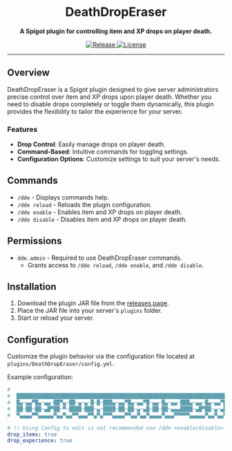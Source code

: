 

<h1 align="center">DeathDropEraser</h1>
<p align="center">
  <strong>A Spigot plugin for controlling item and XP drops on player death.</strong>
</p>

<p align="center">
  <a href="link_to_releases">
    <img src="https://img.shields.io/github/v/release/Darkxx14/DeathDropEraser?color=blue&label=Release&style=flat-square" alt="Release">
  </a>
  <a href="link_to_license">
    <img src="https://img.shields.io/github/license/Darkxx14/DeathDropEraser?color=blue&label=License&style=flat-square" alt="License">
  </a>
</p>

---

## Overview

DeathDropEraser is a Spigot plugin designed to give server administrators precise control over item and XP drops upon player death. Whether you need to disable drops completely or toggle them dynamically, this plugin provides the flexibility to tailor the experience for your server.

### Features

- **Drop Control**: Easily manage drops on player death.
- **Command-Based**: Intuitive commands for toggling settings.
- **Configuration Options**: Customize settings to suit your server's needs.

## Commands

- `/dde` - Displays commands help.
- `/dde reload` - Reloads the plugin configuration.
- `/dde enable` - Enables item and XP drops on player death.
- `/dde disable` - Disables item and XP drops on player death.

## Permissions

- `dde.admin` - Required to use DeathDropEraser commands.
  - Grants access to `/dde reload`, `/dde enable`, and `/dde disable`.

## Installation

1. Download the plugin JAR file from the [releases page](https://github.com/Darkxx14/DeathDropEraser/releases).
2. Place the JAR file into your server's `plugins` folder.
3. Start or reload your server.

## Configuration

Customize the plugin behavior via the configuration file located at `plugins/DeathDropEraser/config.yml`.

Example configuration:
```yaml
#
#  ████████████████████████████████████████████████████████████████████████████████████████████
#  █▄─▄▄▀█▄─▄▄─██▀▄─██─▄─▄─█─█─███▄─▄▄▀█▄─▄▄▀█─▄▄─█▄─▄▄─███▄─▄▄─█▄─▄▄▀██▀▄─██─▄▄▄▄█▄─▄▄─█▄─▄▄▀█
#  ██─██─██─▄█▀██─▀─████─███─▄─████─██─██─▄─▄█─██─██─▄▄▄████─▄█▀██─▄─▄██─▀─██▄▄▄▄─██─▄█▀██─▄─▄█
#  ▀▄▄▄▄▀▀▄▄▄▄▄▀▄▄▀▄▄▀▀▄▄▄▀▀▄▀▄▀▀▀▄▄▄▄▀▀▄▄▀▄▄▀▄▄▄▄▀▄▄▄▀▀▀▀▀▄▄▄▄▄▀▄▄▀▄▄▀▄▄▀▄▄▀▄▄▄▄▄▀▄▄▄▄▄▀▄▄▀▄▄▀

# !! Using Config to edit is not recommended use /dde <enable/disable> !!
drop_items: true
drop_experience: true


